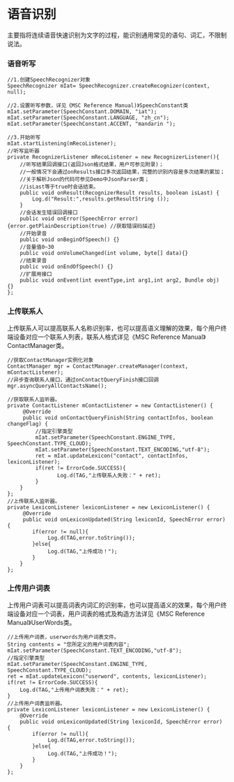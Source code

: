 # 语音识别

主要指将连续语音快速识别为文字的过程，能识别通用常见的语句、词汇，不限制说法。

### 语音听写

    //1.创建SpeechRecognizer对象
    SpeechRecognizer mIat= SpeechRecognizer.createRecognizer(context, null);

    //2.设置听写参数，详见《MSC Reference Manual)》SpeechConstant类
    mIat.setParameter(SpeechConstant.DOMAIN, "iat");
    mIat.setParameter(SpeechConstant.LANGUAGE, "zh_cn");
    mIat.setParameter(SpeechConstant.ACCENT, "mandarin ");

    //3.开始听写
    mIat.startListening(mRecoListener);
    //听写监听器
    private RecognizerListener mRecoListener = new RecognizerListener(){
        //听写结果回调接口(返回Json格式结果，用户可参见附录)；
        //一般情况下会通过onResults接口多次返回结果，完整的识别内容是多次结果的累加；
        //关于解析Json的代码可参见Demo中JsonParser类；
        //isLast等于true时会话结束。
        public void onResult(RecognizerResult results, boolean isLast) {
			Log.d("Result:",results.getResultString ());
	    }
        //会话发生错误回调接口
    	public void onError(SpeechError error) {error.getPlainDescription(true) //获取错误码描述}
	    //开始录音
	    public void onBeginOfSpeech() {}
	    //音量值0~30
	    public void onVolumeChanged(int volume, byte[] data){}
	    //结束录音
	    public void onEndOfSpeech() {}
	    //扩展用接口
	    public void onEvent(int eventType,int arg1,int arg2, Bundle obj) {}
    };



### 上传联系人

上传联系人可以提高联系人名称识别率，也可以提高语义理解的效果，每个用户终端设备对应一个联系人列表，联系人格式详见《MSC Reference Manual》ContactManager类。

    //获取ContactManager实例化对象
    ContactManager mgr = ContactManager.createManager(context, mContactListener);	
    //异步查询联系人接口，通过onContactQueryFinish接口回调
    mgr.asyncQueryAllContactsName();

    //获取联系人监听器。
    private ContactListener mContactListener = new ContactListener() {
	     @Override
	     public void onContactQueryFinish(String contactInfos, boolean changeFlag) {
		     //指定引擎类型
             mIat.setParameter(SpeechConstant.ENGINE_TYPE, SpeechConstant.TYPE_CLOUD);
		     mIat.setParameter(SpeechConstant.TEXT_ENCODING,"utf-8");	
		     ret = mIat.updateLexicon("contact", contactInfos, lexiconListener);
		     if(ret != ErrorCode.SUCCESS){
                    Log.d(TAG,"上传联系人失败：" + ret);
             } 
	    }
    };
    //上传联系人监听器。
    private LexiconListener lexiconListener = new LexiconListener() {
	     @Override
	     public void onLexiconUpdated(String lexiconId, SpeechError error) {
		    if(error != null){
			     Log.d(TAG,error.toString());
		    }else{
			     Log.d(TAG,"上传成功！");
		    }
	    }
    };


### 上传用户词表

上传用户词表可以提高词表内词汇的识别率，也可以提高语义的效果，每个用户终端设备对应一个词表，用户词表的格式及构造方法详见《MSC Reference Manual》UserWords类。

    //上传用户词表，userwords为用户词表文件。
    String contents = "您所定义的用户词表内容";
    mIat.setParameter(SpeechConstant.TEXT_ENCODING,"utf-8");	
    //指定引擎类型
    mIat.setParameter(SpeechConstant.ENGINE_TYPE, SpeechConstant.TYPE_CLOUD);
    ret = mIat.updateLexicon("userword", contents, lexiconListener);
    if(ret != ErrorCode.SUCCESS){
	    Log.d(TAG,"上传用户词表失败：" + ret);
    }
    //上传用户词表监听器。
    private LexiconListener lexiconListener = new LexiconListener() {
	    @Override
	    public void onLexiconUpdated(String lexiconId, SpeechError error) {
		    if(error != null){
			     Log.d(TAG,error.toString());
		    }else{
			     Log.d(TAG,"上传成功！");
		    }
	    }
    };
